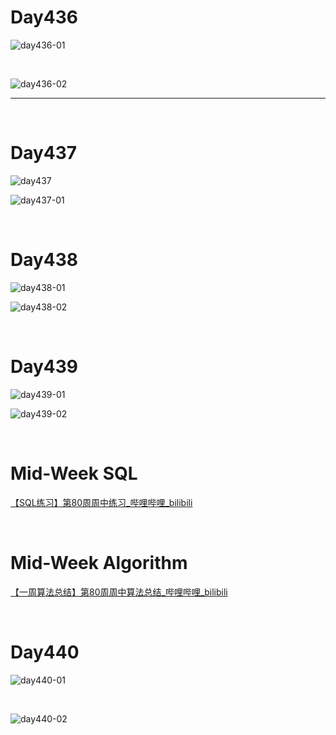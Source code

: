 # Day436

![day436-01](assets/day436-01.png)

&nbsp;

![day436-02](assets/day436-02.png)

---

&nbsp;

# Day437

![day437](assets/day437.png)

![day437-01](assets/day437-01.png)

&nbsp;

# Day438

![day438-01](assets/day438-01.png)

![day438-02](assets/day438-02.png)

&nbsp;

# Day439

![day439-01](assets/day439-01.png)



![day439-02](assets/day439-02.png)

&nbsp;

# Mid-Week SQL

[【SQL练习】第80周周中练习_哔哩哔哩_bilibili](https://www.bilibili.com/video/BV1ne4y1n71u/?spm_id_from=333.1007.top_right_bar_window_dynamic.content.click&vd_source=0e2e4fb78a4d00f87c3860e1ba2bc5b7)

&nbsp;

# Mid-Week Algorithm

[【一周算法总结】第80周周中算法总结_哔哩哔哩_bilibili](https://www.bilibili.com/video/BV1XG4y1W7vQ/?vd_source=0e2e4fb78a4d00f87c3860e1ba2bc5b7)

&nbsp;

# Day440

![day440-01](assets/day440-01.png)

&nbsp;

![day440-02](assets/day440-02.png)

